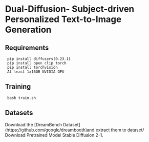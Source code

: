 # Dual-Diffusion- Subject-driven Personalized Text-to-Image Generation

## Requirements

```
 pip install diffusers(0.23.1)
 pip install open_clip_torch
 pip install torchvision
 At least 1x16GB NVIDIA GPU
```
## Training

``` bash train.sh```

## Datasets
Download the [DreamBench Dataset] (https://github.com/google/dreambooth)and extract them to dataset/\
Download Pretrained Model Stable Diffusion 2-1.
